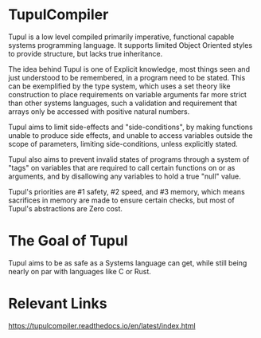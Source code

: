 # TupulCompiler
Tupul is a low level compiled primarily imperative, functional capable systems programming language. It supports limited Object Oriented styles to provide structure, but lacks true inheritance. 

The idea behind Tupul is one of Explicit knowledge, most things seen and just understood to be remembered, in a program need to be stated. This can be exemplified by the type system, which uses a set theory like construction to place requirements on variable arguments far more strict than other systems languages, such a validation and requirement that arrays only be accessed with positive natural numbers.

Tupul aims to limit side-effects and "side-conditions", by making functions unable to produce side effects, and unable to access variables outside the scope of parameters, limiting side-conditions, unless explicitly stated.

Tupul also aims to prevent invalid states of programs through a system of "tags" on variables that are required to call certain functions on or as arguments, and by disallowing any variables to hold a true "null" value.

Tupul's priorities are #1 safety, #2 speed, and #3 memory, which means sacrifices in memory are made to ensure certain checks, but most of Tupul's abstractions are Zero cost.

# The Goal of Tupul
Tupul aims to be as safe as a Systems language can get, while still being nearly on par with languages like C or Rust.

# Relevant Links
https://tupulcompiler.readthedocs.io/en/latest/index.html
